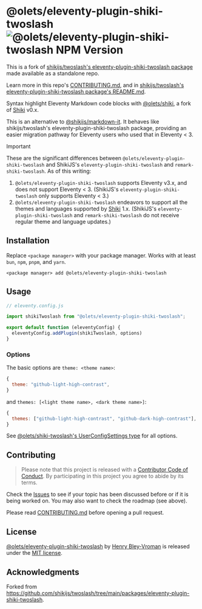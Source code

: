 # @olets/eleventy-plugin-shiki-twoslash ![@olets/eleventy-plugin-shiki-twoslash NPM Version](https://img.shields.io/npm/v/@olets/eleventy-plugin-shiki-twoslash)

This is a fork of [shikijs/twoslash's eleventy-plugin-shiki-twoslash package](https://github.com/shikijs/twoslash/tree/main/packages/eleventy-plugin-shiki-twoslash) made available as a standalone repo.

Learn more in this repo's [CONTRIBUTING.md](CONTRIBUTING.md), and in [shikijs/twoslash's eleventy-plugin-shiki-twoslash package's README.md](https://github.com/shikijs/twoslash/blob/5ad23a59c9ead4a3df4d11293948b10bdef373f9/packages/eleventy-plugin-shiki-twoslash/README.md).

Syntax highlight Eleventy Markdown code blocks with [@olets/shiki](https://github.com/olets/shiki/tree/main/packages/shiki), a fork of [Shiki](https://shiki.style/) v0.x.

This is an alternative to [@shikijs/markdown-it](https://shiki.style/packages/markdown-it). It behaves like shikijs/twoslash's eleventy-plugin-shiki-twoslash package, providing an easier migration pathway for Eleventy users who used that in Eleventy < 3.

> [!IMPORTANT]
> These are the significant differences between `@olets/eleventy-plugin-shiki-twoslash` and ShikiJS's `eleventy-plugin-shiki-twoslash` and `remark-shiki-twoslash`. As of this writing:
> 1. `@olets/eleventy-plugin-shiki-twoslash` supports Eleventy v3.x, and does not support Eleventy < 3. (ShikiJS's `eleventy-plugin-shiki-twoslash` only supports Eleventy < 3.)
> 1. `@olets/eleventy-plugin-shiki-twoslash` endeavors to support all the themes and languages supported by [Shiki](https://shiki.style/) 1.x. (ShikiJS's `eleventy-plugin-shiki-twoslash` and `remark-shiki-twoslash` do not receive regular theme and language updates.)

## Installation

Replace `<package manager>` with your package manager. Works with at least `bun`, `npm`, `pnpm`, and `yarn`.

```shell
<package manager> add @olets/eleventy-plugin-shiki-twoslash
```

## Usage

```ts
// eleventy.config.js

import shikiTwoslash from "@olets/eleventy-plugin-shiki-twoslash";

export default function (eleventyConfig) {
  eleventyConfig.addPlugin(shikiTwoslash, options)
}
```

### Options

The basic options are `theme: <theme name>`:

```js
{
  theme: "github-light-high-contrast",
}
```

and `themes: [<light theme name>, <dark theme name>]`:

```js
{
  themes: ["github-light-high-contrast", "github-dark-high-contrast"],
}
```

See [@olets/shiki-twoslash's UserConfigSettings type](https://github.com/olets/shiki/blob/main/packages/shiki/src/index.ts) for all options.

## Contributing

> Please note that this project is released with a [Contributor Code of Conduct](CODE_OF_CONDUCT.md). By participating in this project you agree to abide by its terms.

Check the [Issues](https://github.com/olets/shiki/issues) to see if your topic has been discussed before or if it is being worked on. You may also want to check the roadmap (see above).

Please read [CONTRIBUTING.md](CONTRIBUTING.md) before opening a pull request.

## License

<a href="https://github.com/olets/shiki/tree/main/packages/eleventy-plugin-shiki-twoslash">@olets/eleventy-plugin-shiki-twoslash</a> by <a href="https://olets.dev">Henry Bley-Vroman</a> is released under the [MIT license](LICENSE).

## Acknowledgments

Forked from <https://github.com/shikijs/twoslash/tree/main/packages/eleventy-plugin-shiki-twoslash>.
